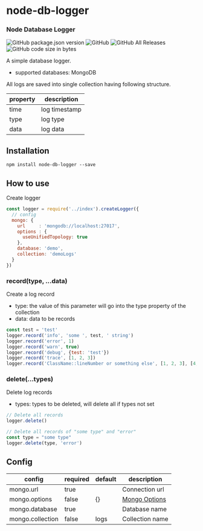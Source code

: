 # node-db-logger

### Node Database Logger

![GitHub package.json version](https://img.shields.io/github/package-json/v/lachezargrigorov/node-db-logger)
![GitHub](https://img.shields.io/github/license/lachezargrigorov/node-db-logger)
![GitHub All Releases](https://img.shields.io/github/downloads/lachezargrigorov/node-db-logger/total)
![GitHub code size in bytes](https://img.shields.io/github/languages/code-size/lachezargrigorov/node-db-logger)

A simple database logger. 

- supported databases: MongoDB

All logs are saved into single collection having following structure. 

| property 	| description   	|
|----------	|---------------	|
| time     	| log timestamp 	|
| type     	| log type      	|
| data      | log data      	|

## Installation

`npm install node-db-logger --save`

## How to use

Create logger

```javascript
const logger = require('../index').createLogger({
  // config 
  mongo: {
    url     : 'mongodb://localhost:27017',
    options : {
      useUnifiedTopology: true
    },
    database: 'demo',
    collection: 'demoLogs'
  }
})
``` 
 
### record(type, ...data)

Create a log record

- type: the value of this parameter will go into the type property of the collection
- data: data to be records   

```javascript
const test = 'test'
logger.record('info', 'some ', test, ' string')
logger.record('error', 1)
logger.record('warn', true)
logger.record('debug', {test: 'test'})
logger.record('trace', [1, 2, 3])
logger.record('ClassName::lineNumber or something else', [1, 2, 3], [4, 5, 6], [7, 8, 9])  
```  

### delete(...types)

Delete log records

- types: types to be deleted, will delete all if types not set

```javascript
// Delete all records
logger.delete() 

// Delete all records of "some type" and "error" 
const type = "some type" 
logger.delete(type, 'error')
```             

## Config

| config           	| required 	| default 	| description     	|
|------------------	|----------	|---------	|-----------------	|
| mongo.url        	| true     	|         	| Connection url  	|
| mongo.options    	| false    	| {}      	| [Mongo Options](https://mongodb.github.io/node-mongodb-native/3.2/api/MongoClient.html)                	|
| mongo.database   	| true     	|         	| Database name   	|
| mongo.collection 	| false    	| logs    	| Collection name 	|   
     


                             
